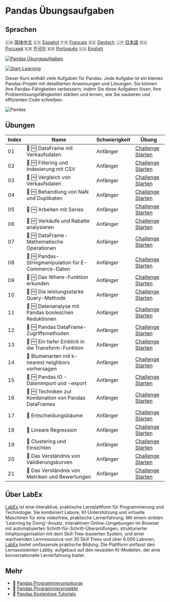 # Pandas Übungsaufgaben

## Sprachen

🇨🇳 [简体中文](README_zh.md) 🇪🇸 [Español](README_es.md) 🇫🇷 [Français](README_fr.md) 🇩🇪 [Deutsch](README_de.md) 🇯🇵 [日本語](README_ja.md) 🇷🇺 [Русский](README_ru.md) 🇰🇷 [한국어](README_ko.md) 🇧🇷 [Português](README_pt.md) 🇺🇸 [English](README.md) 

[![Pandas Übungsaufgaben](https://cover-creator.labex.io/pandas-practice-challenges.png?lang=de)](https://labex.io/de/courses/pandas-practice-challenges)

[![Start-Learning](https://img.shields.io/badge/Start-Learning-whitesmoke?style=for-the-badge)](https://labex.io/de/courses/pandas-practice-challenges)

Dieser Kurs enthält viele Aufgaben für Pandas. Jede Aufgabe ist ein kleines Pandas-Projekt mit detaillierten Anweisungen und Lösungen. Sie können Ihre Pandas-Fähigkeiten verbessern, indem Sie diese Aufgaben lösen, Ihre Problemlösungsfähigkeiten stärken und lernen, wie Sie sauberen und effizienten Code schreiben.

![Pandas](https://img.shields.io/badge/Pandas-whitesmoke?style=for-the-badge&logo=pandas)


## Übungen

|   Index | Name                                                  | Schwierigkeit   | Übung                                                                                                                                                                    |
|---------|-------------------------------------------------------|-----------------|--------------------------------------------------------------------------------------------------------------------------------------------------------------------------|
|      01 | 🎯 🆓 DataFrame mit Verkaufsdaten                     | Anfänger        | <a target='_blank' href='https://labex.io/de/labs/python-dataframe-with-sales-data-22107?course=pandas-practice-challenges'>Challenge Starten</a>                        |
|      02 | 🎯 🆓 Filtering und Indexierung mit CSV               | Anfänger        | <a target='_blank' href='https://labex.io/de/labs/python-filtering-and-indexing-with-csv-67543?course=pandas-practice-challenges'>Challenge Starten</a>                  |
|      03 | 🎯 🆓 Vergleich von Verkaufsdaten                     | Anfänger        | <a target='_blank' href='https://labex.io/de/labs/pandas-sales-data-comparison-92717?course=pandas-practice-challenges'>Challenge Starten</a>                            |
|      04 | 🎯 🆓 Behandlung von NaN und Duplikaten               | Anfänger        | <a target='_blank' href='https://labex.io/de/labs/python-handling-nan-and-duplicates-189438?course=pandas-practice-challenges'>Challenge Starten</a>                     |
|      05 | 🎯 🆓 Arbeiten mit Series                             | Anfänger        | <a target='_blank' href='https://labex.io/de/labs/python-working-with-series-67550?course=pandas-practice-challenges'>Challenge Starten</a>                              |
|      06 | 🎯 🆓 Verkäufe und Rabatte analysieren                | Anfänger        | <a target='_blank' href='https://labex.io/de/labs/python-analyzing-sales-and-discounts-23740?course=pandas-practice-challenges'>Challenge Starten</a>                    |
|      07 | 🎯 🆓 DataFrame-Mathematische Operationen             | Anfänger        | <a target='_blank' href='https://labex.io/de/labs/python-dataframe-math-operations-172040?course=pandas-practice-challenges'>Challenge Starten</a>                       |
|      08 | 🎯 🆓 Pandas-Stringmanipulation für E-Commerce-Daten  | Anfänger        | <a target='_blank' href='https://labex.io/de/labs/pandas-pandas-string-manipulation-for-e-commerce-data-29301?course=pandas-practice-challenges'>Challenge Starten</a>   |
|      09 | 🎯 🆓 Das Where-Funktion erkunden                     | Anfänger        | <a target='_blank' href='https://labex.io/de/labs/python-exploring-the-where-function-53379?course=pandas-practice-challenges'>Challenge Starten</a>                     |
|      10 | 🎯 🆓 Die leistungsstarke Query-Methode               | Anfänger        | <a target='_blank' href='https://labex.io/de/labs/pandas-the-powerful-query-method-29827?course=pandas-practice-challenges'>Challenge Starten</a>                        |
|      11 | 🎯 🆓 Datenanalyse mit Pandas booleschen Reduktionen  | Anfänger        | <a target='_blank' href='https://labex.io/de/labs/python-pandas-boolean-reductions-data-analysis-53381?course=pandas-practice-challenges'>Challenge Starten</a>          |
|      12 | 🎯 🆓 Pandas DataFrame-Zugriffsmethoden               | Anfänger        | <a target='_blank' href='https://labex.io/de/labs/pandas-pandas-dataframe-accessors-47122?course=pandas-practice-challenges'>Challenge Starten</a>                       |
|      13 | 🎯 🆓 Ein tiefer Einblick in die Transform-Funktion   | Anfänger        | <a target='_blank' href='https://labex.io/de/labs/pandas-a-deep-dive-into-transform-23742?course=pandas-practice-challenges'>Challenge Starten</a>                       |
|      14 | 🎯  Blumenarten mit k-nearest neighbors vorhersagen   | Anfänger        | <a target='_blank' href='https://labex.io/de/labs/sklearn-predicting-flower-types-with-nearest-neighbors-256147?course=pandas-practice-challenges'>Challenge Starten</a> |
|      15 | 🎯 🆓 Pandas IO - Datenimport und -export             | Anfänger        | <a target='_blank' href='https://labex.io/de/labs/python-pandas-io-data-ingestion-and-export-47120?course=pandas-practice-challenges'>Challenge Starten</a>              |
|      16 | 🎯 🆓 Techniken zur Kombination von Pandas DataFrames | Anfänger        | <a target='_blank' href='https://labex.io/de/labs/python-pandas-dataframe-combination-techniques-16435?course=pandas-practice-challenges'>Challenge Starten</a>          |
|      17 | 🎯  Entscheidungsbäume                                | Anfänger        | <a target='_blank' href='https://labex.io/de/labs/python-decision-trees-92597?course=pandas-practice-challenges'>Challenge Starten</a>                                   |
|      18 | 🎯  Lineare Regression                                | Anfänger        | <a target='_blank' href='https://labex.io/de/labs/python-linear-regression-185171?course=pandas-practice-challenges'>Challenge Starten</a>                               |
|      19 | 🎯  Clustering und Einsichten                         | Anfänger        | <a target='_blank' href='https://labex.io/de/labs/python-clustering-and-insights-198286?course=pandas-practice-challenges'>Challenge Starten</a>                         |
|      20 | 🎯  Das Verständnis von Validierungskurven            | Anfänger        | <a target='_blank' href='https://labex.io/de/labs/python-understanding-validation-curves-106940?course=pandas-practice-challenges'>Challenge Starten</a>                 |
|      21 | 🎯  Das Verständnis von Metriken und Bewertungen      | Anfänger        | <a target='_blank' href='https://labex.io/de/labs/python-understanding-metrics-and-scoring-185172?course=pandas-practice-challenges'>Challenge Starten</a>               |

## Über LabEx

[LabEx](https://labex.io) ist eine interaktive, praktische Lernplattform für Programmierung und Technologie. Sie kombiniert Labore, KI-Unterstützung und virtuelle Maschinen für eine videofreie, praktische Lernerfahrung. Mit einem strikten 'Learning by Doing'-Ansatz, interaktiven Online-Umgebungen im Browser mit automatisierten Schritt-für-Schritt-Überprüfungen, strukturierter Inhaltsorganisation mit dem Skill-Tree-basierten System, und einer wachsenden Lernressource von 30 Skill Trees und über 6.000 Laboren, [LabEx](https://labex.io) bietet umfassende praktische Bildung. Die Plattform umfasst den Lernassistenten Labby, aufgebaut auf den neuesten KI-Modellen, der eine konversationelle Lernerfahrung bietet.

## Mehr

- 🔗 [Pandas Programmierungskurse](https://github.com/labex-labs/awesome-programming-courses)
- 🔗 [Pandas Programmierprojekte](https://github.com/labex-labs/awesome-programming-projects)
- 🔗 [Pandas Kostenlose Tutorials](https://github.com/labex-labs/pandas-free-tutorials)

